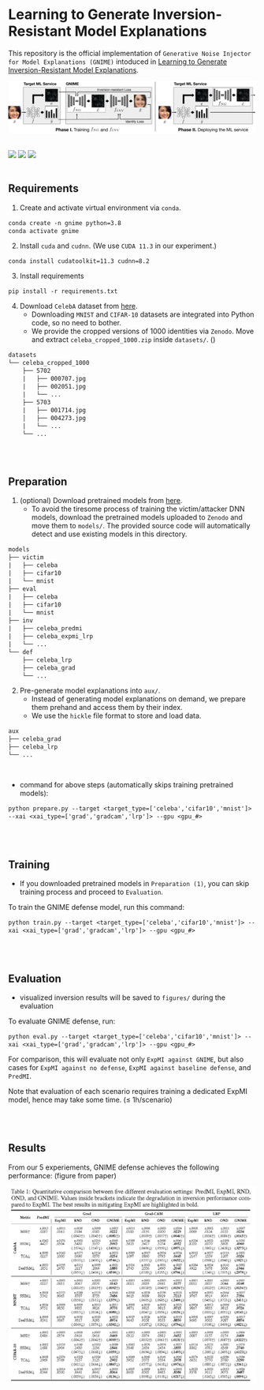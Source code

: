 # Learning to Generate Inversion-Resistant Model Explanations

This repository is the official implementation of `Generative Noise Injector for Model Explanations (GNIME)` intoduced in [Learning to Generate Inversion-Resistant Model Explanations](https://github.com). 

![overview](img/overview.png)

<br>

<img src="img/celeba_lrp.png" width="300">
<img src="img/celeba_grad.png" width="300">
<img src="img/celeba_gradcam.png" width="300">

<br>
<br>

## Requirements

1. Create and activate virtual environment via `conda`.
```
conda create -n gnime python=3.8
conda activate gnime
```

2. Install `cuda` and `cudnn`. (We use `CUDA 11.3` in our experiment.)
```
conda install cudatoolkit=11.3 cudnn=8.2
```

3. Install requirements
```
pip install -r requirements.txt
```

4. Download `CelebA` dataset from [here](https://zenodo.org/record/6583267#.Yo_GMqhBy4Q).
	- Downloading `MNIST` and `CIFAR-10` datasets are integrated into Python code, so no need to bother.
	- We provide the cropped versions of 1000 identities via `Zenodo`. Move and extract `celeba_cropped_1000.zip` inside `datasets/`. ()
```
datasets
└── celeba_cropped_1000
 	├── 5702
 	|	├── 000707.jpg
	|	├── 002051.jpg
	|	└── ...
	├── 5703
	|	├── 001714.jpg
	│	├── 004273.jpg
	|	└── ...
	└── ...
```

<br>
<br>

## Preparation

1. (optional) Download pretrained models from [here](https://zenodo.org/record/6583267#.Yo_GMqhBy4Q).
	- To avoid the tiresome process of training the victim/attacker DNN models, download the pretrained models uploaded to `Zenodo` and move them to `models/`. The provided source code will automatically detect and use existing models in this directory.
```
models
├── victim
|	├── celeba
|	├── cifar10
|	└── mnist
├── eval
|	├── celeba
|	├── cifar10
|	└── mnist
├── inv
|	├── celeba_predmi
|	├── celeba_expmi_lrp
|	└── ...
└── def
	├── celeba_lrp
	├── celeba_grad
	└── ...
```

2. Pre-generate model explanations into `aux/`.
	- Instead of generating model explanations on demand, we prepare them prehand and access them by their index.
	- We use the `hickle` file format to store and load data.
```
aux
├── celeba_grad
├── celeba_lrp
└── ...
```

<br>

- command for above steps (automatically skips training pretrained models):
```
python prepare.py --target <target_type=['celeba','cifar10','mnist']> --xai <xai_type=['grad','gradcam','lrp']> --gpu <gpu_#>
```


<br>
<br>

## Training
- If you downloaded pretrained models in `Preparation (1)`, you can skip training process and proceed to `Evaluation`.

To train the GNIME defense model, run this command:

```
python train.py --target <target_type=['celeba','cifar10','mnist']> --xai <xai_type=['grad','gradcam','lrp']> --gpu <gpu_#>
```

<br>
<br>

## Evaluation
- visualized inversion results will be saved to `figures/` during the evaluation

To evaluate GNIME defense, run:

```
python eval.py --target <target_type=['celeba','cifar10','mnist']> --xai <xai_type=['grad','gradcam','lrp']> --gpu <gpu_#>
```

For comparison, this will evaluate not only `ExpMI against GNIME`, but also cases for `ExpMI against no defense`, `ExpMI against baseline defense`, and `PredMI`.

Note that evaluation of each scenario requires training a dedicated ExpMI model, hence may take some time. (≤ 1h/scenario)

<br>
<br>

## Results

From our 5 experiements, GNIME defense achieves the following performance: (figure from paper)

![performance](img/eval.png)